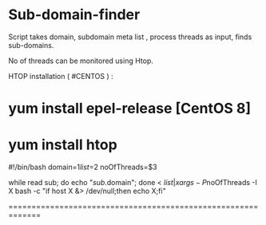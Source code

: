 # Sub-domain-finder
Script takes domain, subdomain meta list , process threads as input, finds sub-domains.

No of threads can be monitored using Htop.

HTOP installation ( #CENTOS ) : 


# yum install epel-release   [CentOS 8]

# yum install htop



#!/bin/bash
domain=$1
list=$2
noOfThreads=$3

while read sub;
do echo "$sub.$domain";
done < $list  | xargs -P$noOfThreads -I X bash -c "if host X &> /dev/null;then echo X;fi"

=============================================================
